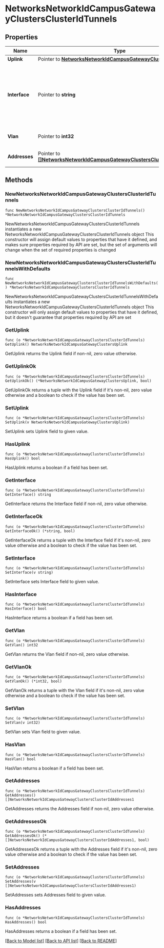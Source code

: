 # NetworksNetworkIdCampusGatewayClustersClusterIdTunnels

## Properties

Name | Type | Description | Notes
------------ | ------------- | ------------- | -------------
**Uplink** | Pointer to [**NetworksNetworkIdCampusGatewayClustersUplink**](NetworksNetworkIdCampusGatewayClustersUplink.md) |  | [optional] 
**Interface** | Pointer to **string** | Interface identifier, should be set to tun1. Specify this interface only if uplink isn&#39;t reused as tunnel | [optional] 
**Vlan** | Pointer to **int32** | VLAN ID of the interface | [optional] 
**Addresses** | Pointer to [**[]NetworksNetworkIdCampusGatewayClustersClusterIdAddresses1**](NetworksNetworkIdCampusGatewayClustersClusterIdAddresses1.md) | Addresses of the interface | [optional] 

## Methods

### NewNetworksNetworkIdCampusGatewayClustersClusterIdTunnels

`func NewNetworksNetworkIdCampusGatewayClustersClusterIdTunnels() *NetworksNetworkIdCampusGatewayClustersClusterIdTunnels`

NewNetworksNetworkIdCampusGatewayClustersClusterIdTunnels instantiates a new NetworksNetworkIdCampusGatewayClustersClusterIdTunnels object
This constructor will assign default values to properties that have it defined,
and makes sure properties required by API are set, but the set of arguments
will change when the set of required properties is changed

### NewNetworksNetworkIdCampusGatewayClustersClusterIdTunnelsWithDefaults

`func NewNetworksNetworkIdCampusGatewayClustersClusterIdTunnelsWithDefaults() *NetworksNetworkIdCampusGatewayClustersClusterIdTunnels`

NewNetworksNetworkIdCampusGatewayClustersClusterIdTunnelsWithDefaults instantiates a new NetworksNetworkIdCampusGatewayClustersClusterIdTunnels object
This constructor will only assign default values to properties that have it defined,
but it doesn't guarantee that properties required by API are set

### GetUplink

`func (o *NetworksNetworkIdCampusGatewayClustersClusterIdTunnels) GetUplink() NetworksNetworkIdCampusGatewayClustersUplink`

GetUplink returns the Uplink field if non-nil, zero value otherwise.

### GetUplinkOk

`func (o *NetworksNetworkIdCampusGatewayClustersClusterIdTunnels) GetUplinkOk() (*NetworksNetworkIdCampusGatewayClustersUplink, bool)`

GetUplinkOk returns a tuple with the Uplink field if it's non-nil, zero value otherwise
and a boolean to check if the value has been set.

### SetUplink

`func (o *NetworksNetworkIdCampusGatewayClustersClusterIdTunnels) SetUplink(v NetworksNetworkIdCampusGatewayClustersUplink)`

SetUplink sets Uplink field to given value.

### HasUplink

`func (o *NetworksNetworkIdCampusGatewayClustersClusterIdTunnels) HasUplink() bool`

HasUplink returns a boolean if a field has been set.

### GetInterface

`func (o *NetworksNetworkIdCampusGatewayClustersClusterIdTunnels) GetInterface() string`

GetInterface returns the Interface field if non-nil, zero value otherwise.

### GetInterfaceOk

`func (o *NetworksNetworkIdCampusGatewayClustersClusterIdTunnels) GetInterfaceOk() (*string, bool)`

GetInterfaceOk returns a tuple with the Interface field if it's non-nil, zero value otherwise
and a boolean to check if the value has been set.

### SetInterface

`func (o *NetworksNetworkIdCampusGatewayClustersClusterIdTunnels) SetInterface(v string)`

SetInterface sets Interface field to given value.

### HasInterface

`func (o *NetworksNetworkIdCampusGatewayClustersClusterIdTunnels) HasInterface() bool`

HasInterface returns a boolean if a field has been set.

### GetVlan

`func (o *NetworksNetworkIdCampusGatewayClustersClusterIdTunnels) GetVlan() int32`

GetVlan returns the Vlan field if non-nil, zero value otherwise.

### GetVlanOk

`func (o *NetworksNetworkIdCampusGatewayClustersClusterIdTunnels) GetVlanOk() (*int32, bool)`

GetVlanOk returns a tuple with the Vlan field if it's non-nil, zero value otherwise
and a boolean to check if the value has been set.

### SetVlan

`func (o *NetworksNetworkIdCampusGatewayClustersClusterIdTunnels) SetVlan(v int32)`

SetVlan sets Vlan field to given value.

### HasVlan

`func (o *NetworksNetworkIdCampusGatewayClustersClusterIdTunnels) HasVlan() bool`

HasVlan returns a boolean if a field has been set.

### GetAddresses

`func (o *NetworksNetworkIdCampusGatewayClustersClusterIdTunnels) GetAddresses() []NetworksNetworkIdCampusGatewayClustersClusterIdAddresses1`

GetAddresses returns the Addresses field if non-nil, zero value otherwise.

### GetAddressesOk

`func (o *NetworksNetworkIdCampusGatewayClustersClusterIdTunnels) GetAddressesOk() (*[]NetworksNetworkIdCampusGatewayClustersClusterIdAddresses1, bool)`

GetAddressesOk returns a tuple with the Addresses field if it's non-nil, zero value otherwise
and a boolean to check if the value has been set.

### SetAddresses

`func (o *NetworksNetworkIdCampusGatewayClustersClusterIdTunnels) SetAddresses(v []NetworksNetworkIdCampusGatewayClustersClusterIdAddresses1)`

SetAddresses sets Addresses field to given value.

### HasAddresses

`func (o *NetworksNetworkIdCampusGatewayClustersClusterIdTunnels) HasAddresses() bool`

HasAddresses returns a boolean if a field has been set.


[[Back to Model list]](../README.md#documentation-for-models) [[Back to API list]](../README.md#documentation-for-api-endpoints) [[Back to README]](../README.md)


